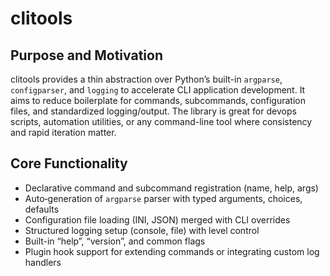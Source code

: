 # clitools

## Purpose and Motivation
clitools provides a thin abstraction over Python’s built-in `argparse`, `configparser`, and `logging` to accelerate CLI application development. It aims to reduce boilerplate for commands, subcommands, configuration files, and standardized logging/output. The library is great for devops scripts, automation utilities, or any command-line tool where consistency and rapid iteration matter.

## Core Functionality
- Declarative command and subcommand registration (name, help, args)
- Auto‐generation of `argparse` parser with typed arguments, choices, defaults
- Configuration file loading (INI, JSON) merged with CLI overrides
- Structured logging setup (console, file) with level control
- Built-in “help”, “version”, and common flags
- Plugin hook support for extending commands or integrating custom log handlers
